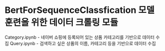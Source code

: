 # BertForSequenceClassfication 모델 훈련을 위한 데이터 크롤링 모듈

Category.ipynb - 네이버 쇼핑에 등록되어 있는 상품 카테고리를 기반으로 데이터 수집
Query.ipynb - 검색하고 싶은 상품의 이름, 카테고리 등을 기반으로 데이터 수집
